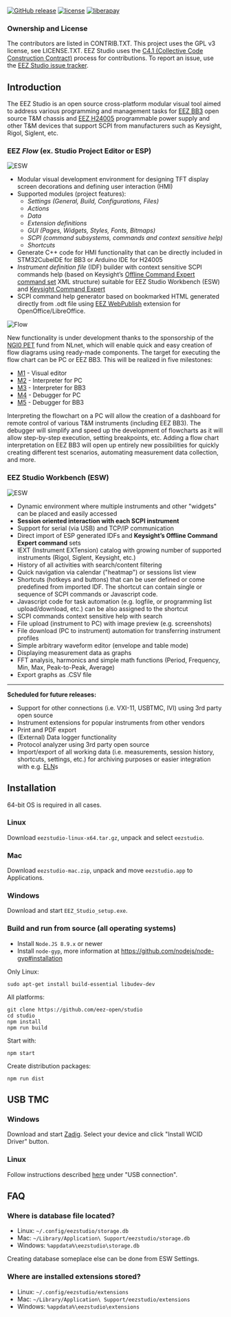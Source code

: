 [![GitHub release](https://img.shields.io/github/release/eez-open/studio.svg)](https://github.com/eez-open/studio/releases) [![license](https://img.shields.io/github/license/eez-open/studio.svg)](https://github.com/eez-open/studio/blob/master/LICENSE.TXT) [![liberapay](https://img.shields.io/liberapay/receives/eez-open.svg?logo=liberapay)](https://liberapay.com/eez-open/donate)

### Ownership and License

The contributors are listed in CONTRIB.TXT. This project uses the GPL v3 license, see LICENSE.TXT.
EEZ Studio uses the [C4.1 (Collective Code Construction Contract)](http://rfc.zeromq.org/spec:22) process for contributions.
To report an issue, use the [EEZ Studio issue tracker](https://github.com/eez-open/studio/issues).

## Introduction

The EEZ Studio is an open source cross-platform modular visual tool aimed to address various programming and management tasks for [EEZ BB3](https://github.com/eez-open/modular-psu) open source T&M chassis and [EEZ H24005](https://github.com/eez-open/psu-hw) programmable power supply and other T&M devices that support SCPI from manufacturers such as Keysight, Rigol, Siglent, etc.

### EEZ _Flow_ (ex. Studio Project Editor or ESP)

![ESW](images/esp_intro.png)

-   Modular visual development environment for designing TFT display screen decorations and defining user interaction (HMI)
-   Supported modules (project features):
    -   _Settings (General, Build, Configurations, Files)_
    -   _Actions_
    -   _Data_
    -   _Extension definitions_
    -   _GUI (Pages, Widgets, Styles, Fonts, Bitmaps)_
    -   _SCPI (command subsystems, commands and context sensitive help)_
    -   _Shortcuts_
-   Generate C++ code for HMI functionality that can be directly included in STM32CubeIDE for BB3 or Arduino IDE for H24005
-   _Instrument definition file_ (IDF) builder with context sensitive SCPI commands help (based on Keysight’s [Offline Command Expert command set](https://www.keysight.com/main/software.jspx?cc=US&lc=eng&ckey=2333687&nid=-11143.0.00&id=2333687) XML structure) suitable for EEZ Studio Workbench (ESW) and [Keysight Command Expert](https://www.keysight.com/en/pd-2036130/command-expert)
-   SCPI command help generator based on bookmarked HTML generated directly from .odt file using [EEZ WebPublish](https://github.com/eez-open/WebPublish) extension for OpenOffice/LibreOffice.

![Flow](images/EEZ_Flow_M1_intro.png)

New functionality is under development thanks to the sponsorship of the [NGI0 PET](https://nlnet.nl/project/EEZ-DIB/) fund from NLnet, which will enable quick and easy creation of flow diagrams using ready-made components. The target for executing the flow chart can be PC or EEZ BB3. This will be realized in five milestones:
* [M1](https://github.com/eez-open/studio/issues/102) - Visual editor
* [M2](https://github.com/eez-open/studio/issues/103) - Interpreter for PC
* [M3](https://github.com/eez-open/studio/issues/104) - Interpreter for BB3
* [M4](https://github.com/eez-open/studio/issues/134) - Debugger for PC
* [M5](https://github.com/eez-open/studio/issues/135) - Debugger for BB3

Interpreting the flowchart on a PC will allow the creation of a dashboard for remote control of various T&M instruments (including EEZ BB3). The debugger will simplify and speed up the development of flowcharts as it will allow step-by-step execution, setting breakpoints, etc.
Adding a flow chart interpretation on EEZ BB3 will open up entirely new possibilities for quickly creating different test scenarios, automating measurement data collection, and more.

### EEZ Studio Workbench (ESW)

![ESW](images/esw_intro.png)

-   Dynamic environment where multiple instruments and other "widgets" can be placed and easily accessed
-   **Session oriented interaction with each SCPI instrument**
-   Support for serial (via USB) and TCP/IP communication
-   Direct import of ESP generated IDFs and **Keysight’s Offline Command Expert command** sets
-   IEXT (Instrument EXTension) catalog with growing number of supported instruments (Rigol, Siglent, Keysight, etc.)
-   History of all activities with search/content filtering
-   Quick navigation via calendar ("heatmap") or sessions list view
-   Shortcuts (hotkeys and buttons) that can be user defined or come predefined from imported IDF. The shortcut can contain single or sequence of SCPI commands or Javascript code.
-   Javascript code for task automation (e.g. logfile, or programming list upload/download, etc.) can be also assigned to the shortcut
-   SCPI commands context sensitive help with search
-   File upload (instrument to PC) with image preview (e.g. screenshots)
-   File download (PC to instrument) automation for transferring instrument profiles
-   Simple arbitrary waveform editor (envelope and table mode)
-   Displaying measurement data as graphs
-   FFT analysis, harmonics and simple math functions (Period, Frequency, Min, Max, Peak-to-Peak, Average)
-   Export graphs as .CSV file

---

**Scheduled for future releases:**

-   Support for other connections (i.e. VXI-11, USBTMC, IVI) using 3rd party open source
-   Instrument extensions for popular instruments from other vendors
-   Print and PDF export
-   (External) Data logger functionality
-   Protocol analyzer using 3rd party open source
-   Import/export of all working data (i.e. measurements, session history, shortcuts, settings, etc.) for archiving purposes or easier integration with e.g. [ELN](https://en.wikipedia.org/wiki/Electronic_lab_notebook)s

## Installation

64-bit OS is required in all cases.

### Linux

Download `eezstudio-linux-x64.tar.gz`, unpack and select `eezstudio`.

### Mac

Download `eezstudio-mac.zip`, unpack and move `eezstudio.app` to Applications.

### Windows

Download and start `EEZ_Studio_setup.exe`.

### Build and run from source (all operating systems)

-   Install `Node.JS 8.9.x` or newer
-   Install `node-gyp`, more information at https://github.com/nodejs/node-gyp#installation

Only Linux:

```
sudo apt-get install build-essential libudev-dev
```

All platforms:

```
git clone https://github.com/eez-open/studio
cd studio
npm install
npm run build
```

Start with:

```
npm start
```

Create distribution packages:

```
npm run dist
```

## USB TMC

### Windows

Download and start [Zadig](http://zadig.akeo.ie/). Select your device and click "Install WCID Driver" button.

### Linux

Follow instructions described [here](https://www.teuniz.net/DSRemote/) under "USB connection".

## FAQ

### Where is database file located?

-   Linux: `~/.config/eezstudio/storage.db`
-   Mac: `~/Library/Application\ Support/eezstudio/storage.db`
-   Windows: `%appdata%\eezstudio\storage.db`

Creating database someplace else can be done from ESW Settings.

### Where are installed extensions stored?

-   Linux: `~/.config/eezstudio/extensions`
-   Mac: `~/Library/Application\ Support/eezstudio/extensions`
-   Windows: `%appdata%\eezstudio\extensions`
